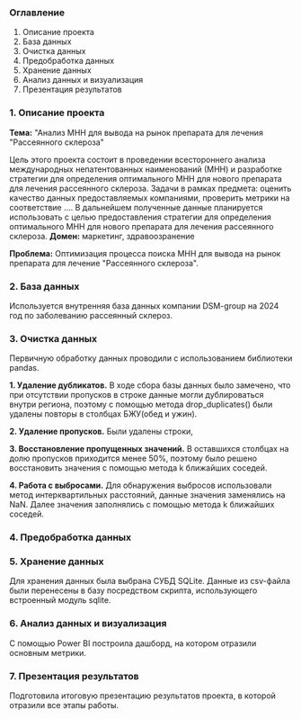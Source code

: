 ### Оглавление 

1. Описание проекта
2. База данных
3. Очистка данных
4. Предобработка данных
5. Хранение данных
6. Анализ данных и визуализация
7. Презентация результатов

### 1. Описание проекта

**Тема:** "Анализ МНН для вывода на рынок препарата для лечения "Рассеянного склероза"
 
Цель этого проекта состоит в проведении всестороннего анализа международных непатентованных наименований (МНН) и разработке стратегии для определения оптимального МНН для нового препарата для лечения рассеянного склероза. Задачи в рамках предмета: оценить качество данных предоставляемых компаниями, проверить метрики на соответствие .... В дальнейшем полученные данные планируется использовать с целью предоставления стратегии для определения оптимального МНН для нового препарата для лечения рассеянного склероза.
**Домен:** маркетинг, здравоозранение

**Проблема:** Оптимизация процесса поиска МНН для вывода на рынок препарата для лечение "Рассеянного склероза".

### 2. База данных
Используется внутренняя база данных компании DSM-group на 2024 год по заболеванию рассеянный склероз.

### 3. Очистка данных

Первичную обработку данных проводили с использованием библиотеки pandas.

**1. Удаление дубликатов.**
В ходе сбора базы данных было замечено, что при отсутствии пропусков в строке данные могли дублироваться внутри региона, поэтому с помощью метода drop_duplicates() были удалены повторы в столбцах БЖУ(обед и ужин).

**2. Удаление пропусков.**
Были удалены строки, 

**3. Восстановление пропущенных значений.**
В оставшихся столбцах на долю пропусков приходится менее 50%, поэтому было решено восстановить значения с помощью метода k ближайших соседей. 

**4. Работа с выбросами.**
Для обнаружения выбросов использовали метод интерквартильных расстояний, данные значения заменялись на NaN. Далее значения заполнялись с помощью метода k ближайших соседей.


### 4. Предобработка данных

### 5. Хранение данных

Для хранения данных была выбрана СУБД SQLite. Данные из csv-файла были перенесены в базу посредством скрипта, использующего встроенный модуль sqlite.

### 6. Анализ данных и визуализация

С помощью Power BI построила дашборд, на котором отразили основным метрики.

### 7. Презентация результатов
Подготовила итоговую презентацию результатов проекта, в которой отразили все этапы работы.
